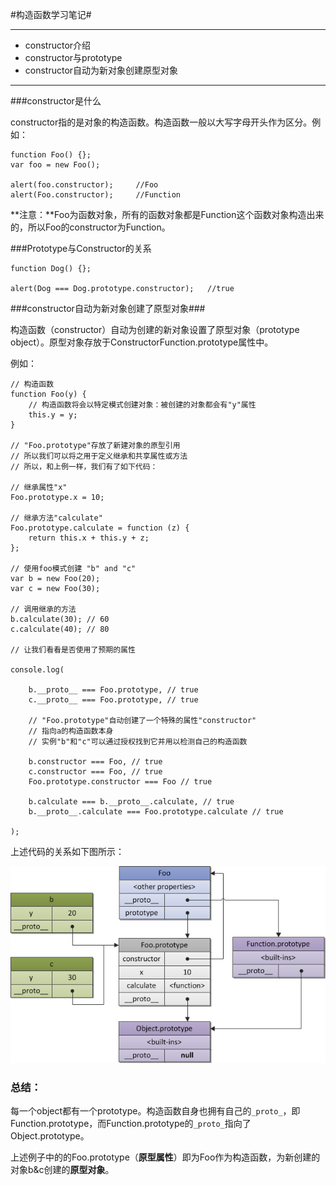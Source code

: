 #构造函数学习笔记#

----------
* constructor介绍
* constructor与prototype
* constructor自动为新对象创建原型对象

----------

###constructor是什么

constructor指的是对象的构造函数。构造函数一般以大写字母开头作为区分。例如：

	function Foo() {};
	var foo = new Foo();
	
	alert(foo.constructor);		//Foo
	alert(Foo.constructor);		//Function

**注意：**Foo为函数对象，所有的函数对象都是Function这个函数对象构造出来的，所以Foo的constructor为Function。

###Prototype与Constructor的关系

	function Dog() {};
	
	alert(Dog === Dog.prototype.constructor);	//true

###constructor自动为新对象创建了原型对象###

构造函数（constructor）自动为创建的新对象设置了原型对象（prototype object）。原型对象存放于ConstructorFunction.prototype属性中。

例如：

	// 构造函数
	function Foo(y) {
		// 构造函数将会以特定模式创建对象：被创建的对象都会有"y"属性
		this.y = y;
	}
 
	// "Foo.prototype"存放了新建对象的原型引用
	// 所以我们可以将之用于定义继承和共享属性或方法
	// 所以，和上例一样，我们有了如下代码：
 
	// 继承属性"x"
	Foo.prototype.x = 10;
 
	// 继承方法"calculate"
	Foo.prototype.calculate = function (z) {
		return this.x + this.y + z;
	};
 
	// 使用foo模式创建 "b" and "c"
	var b = new Foo(20);
	var c = new Foo(30);
 
	// 调用继承的方法
	b.calculate(30); // 60
	c.calculate(40); // 80
	 
	// 让我们看看是否使用了预期的属性
 
	console.log(
 
		b.__proto__ === Foo.prototype, // true
		c.__proto__ === Foo.prototype, // true
 
		// "Foo.prototype"自动创建了一个特殊的属性"constructor"
		// 指向a的构造函数本身
		// 实例"b"和"c"可以通过授权找到它并用以检测自己的构造函数
 
		b.constructor === Foo, // true
		c.constructor === Foo, // true
		Foo.prototype.constructor === Foo // true
 
		b.calculate === b.__proto__.calculate, // true
		b.__proto__.calculate === Foo.prototype.calculate // true

	);

上述代码的关系如下图所示：

![Relationship between object and constructor](constructor.png)

### 总结： ###

每一个object都有一个prototype。构造函数自身也拥有自己的`_proto_`，即Function.prototype，而Function.prototype的`_proto_`指向了Object.prototype。

上述例子中的的Foo.prototype（**原型属性**）即为Foo作为构造函数，为新创建的对象b&c创建的**原型对象**。